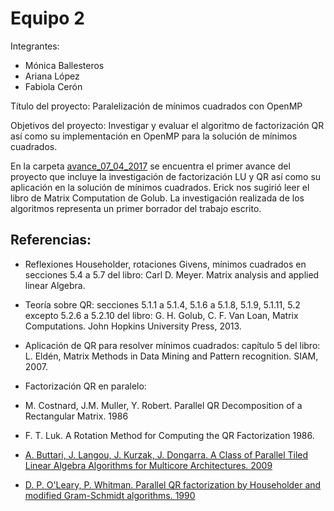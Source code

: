 # Equipo 2

Integrantes: 
* Mónica Ballesteros 
* Ariana López 
* Fabiola Cerón

Título del proyecto: Paralelización de mínimos cuadrados con OpenMP 


Objetivos del proyecto: Investigar y evaluar el algoritmo de factorización QR así como su implementación en OpenMP para la solución de mínimos cuadrados.


En la carpeta [avance_07_04_2017](avance_07_04_2017) se encuentra el primer avance del proyecto que incluye la investigación de factorización LU y QR así como su aplicación en la solución de mínimos cuadrados. Erick nos sugirió leer el libro de Matrix Computation de Golub. La investigación realizada de los algoritmos representa un primer borrador del trabajo escrito.

## Referencias:

* Reflexiones Householder, rotaciones Givens, mínimos cuadrados en secciones 5.4 a 5.7 del libro: Carl D. Meyer. Matrix analysis and applied linear Algebra. 

* Teoría sobre QR: secciones 5.1.1 a 5.1.4, 5.1.6 a 5.1.8, 5.1.9, 5.1.11, 5.2 excepto 5.2.6 a 5.2.10 del libro: G. H. Golub, C. F. Van Loan, Matrix Computations. John Hopkins University Press, 2013.

* Aplicación de QR para resolver mínimos cuadrados: capítulo 5 del libro: L. Eldén, Matrix Methods in Data Mining and Pattern recognition. SIAM, 2007.

* Factorización QR en paralelo:

* M. Costnard, J.M. Muller, Y. Robert. Parallel QR Decomposition of a Rectangular Matrix. 1986

* F. T. Luk. A Rotation Method for Computing the QR Factorization 1986.

* [A. Buttari, J. Langou, J. Kurzak, J. Dongarra. A Class of Parallel Tiled Linear Algebra Algorithms for Multicore Architectures. 2009](http://www.netlib.org/utk/people/JackDongarra/PAPERS/206_2009_A%20Class-of-Parallel-Tiled-Linear-Algebra-Algorithms-for-Multicore-Architectures.pdf)

* [D. P. O'Leary, P. Whitman. Parallel QR factorization by Householder and modified Gram-Schmidt algorithms. 1990](https://www.researchgate.net/publication/222459558_Parallel_QR_factorization_by_Householder_and_modified_Gram-Schmidt_algorithms)


